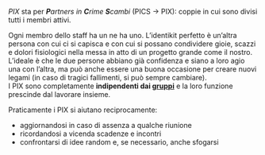 <cite>PIX</cite> sta per ***P**artners in **C**rime **S**cambi* (PICS → PIX): coppie in cui sono divisi tutti i membri attivi.

Ogni membro dello staff ha un ne ha uno. L’identikit perfetto è un’altra persona con cui ci si capisca e con cui si possano condividere gioie, scazzi e dolori fisiologici nella messa in atto di un progetto grande come il nostro.  
L’ideale è che le due persone abbiano già confidenza e siano a loro agio una con l’altra, ma può anche essere una buona occasione per creare nuovi legami (in caso di tragici fallimenti, si può sempre cambiare).  
I PIX sono completamente **indipendenti dai [gruppi](https://manuale.scambi.org/books/intro/page/gruppi 'Gruppi')** e la loro funzione prescinde dal lavorare insieme.  

Praticamente i PIX si aiutano reciprocamente:

- aggiornandosi in caso di assenza a qualche riunione
- ricordandosi a vicenda scadenze e incontri
- confrontarsi di idee random e, se necessario, anche sfogarsi
